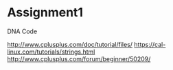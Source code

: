 # Assignment1
DNA Code

http://www.cplusplus.com/doc/tutorial/files/
https://cal-linux.com/tutorials/strings.html
http://www.cplusplus.com/forum/beginner/50209/
